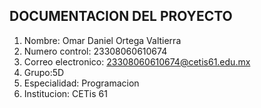 ## DOCUMENTACION DEL PROYECTO
1. Nombre: Omar Daniel Ortega Valtierra
2. Numero control: 23308060610674
3. Correo electronico: 23308060610674@cetis61.edu.mx
4. Grupo:5D
5. Especialidad: Programacion
6. Institucion: CETis 61

